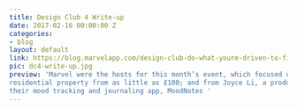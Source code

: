 ```yaml
---
title: Design Club 4 Write-up
date: 2017-02-16 00:00:00 Z
categories:
- blog
layout: default
link: https://blog.marvelapp.com/design-club-do-what-youre-driven-to-fix/
pic: dc4-write-up.jpg
preview: 'Marvel were the hosts for this month’s event, which focused on designers embracing new challenges. We heard from Tom Cavill, the designer and founder of bricklane.com — a property ISA which allows anyone to invest in 
residential property from as little as £100; and from Joyce Li, a product designer at ustwo and the driving force behind 
their mood tracking and journaling app, MoodNotes '
---
```



